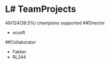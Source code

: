 # L# TeamProjects
49/124(39.5%) champions supported
##Director
+ xcsoft

##Collaborator
+ Fakker
+ RL244
